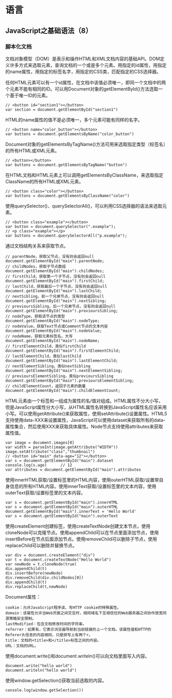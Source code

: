 # 语言
## JavaScript之基础语法（8）

### 脚本化文档
文档对象模型（DOM）是表示和操作HTML和XML文档内容的基础API。DOM定义许多方式来选取元素，查询文档的一个或是多个元素。用指定的id属性，用指定的name属性，用指定的标签名字，用指定的CSS类，匹配指定的CSS选择器。

任何HTML元素可以有一个id属性，在文档中该值必须唯一，即同一个文档中的两个元素不能有相同的ID。可以用Document对象的getElementById()方法选取一个基于唯一ID的元素。
```
// <button id="section1"></button>
var section = document.getElementById("section1")
```

HTML的name属性的值不是必须唯一，多个元素可能有同样的名字。
```
// <button name="color_button"></button>
var buttons = document.getElementsByName("color_button")
```

Document对象的getElementsByTagName()方法可用来选取指定类型（标签名）的所有HTML或XML元素。
```
// <button></button>
var buttons = document.getElementsByTagName("button")
```

在HTML文档和HTML元素上可以调用getElementsByClassName，来选取指定ClassName的所有HTML或XML元素。
```
// <button class="color"></button>
var buttons = document.getElementsByClassName("color")
```

使用querySelector()、querySelectorAll()，可以利用CSS选择器的语法来选取元素。
```
// <button class="example"></button>
var button = document.querySelector(".example");
// <p class="example"></p>
var buttons = document.querySelectorAll("p.example");
```

通过文档结构关系来获取节点。
```
// parentNode，获取父节点，没有则会返回null
document.getElementById("main").parentNode;
// childNodes，获取子节点数组
document.getElementById("main").childNodes;
// firstChild，获取第一个子节点，没有则会返回null
document.getElementById("main").firstChild;
// lastChild，获取最后一个子节点，没有则会返回null
document.getElementById("main").lastChild;
// nextSibling，前一个兄弟节点，没有则会返回null
document.getElementById("main").nextSibling;
// previoursSibling，后一个兄弟节点，没有则会返回null
document.getElementById("main").previoursSibling;
// nodeType，获取该节点的类型
document.getElementById("main").nodeType;
// nodeValue，获取Text节点或Comment节点的文本内容
document.getElementById("main").nodeValue;
// nodeName，获取元素标签名，大写
document.getElementById("main").nodeName;
// firstElementChild，类似firstChild
document.getElementById("main").firstElementChild;
// lastElementChild，类似lastChild
document.getElementById("main").lastElementChild;
// nextElementSibling，类似nextSibling
document.getElementById("main").nextElementSibling;
// previoursElementSibling，类似previoursSibling
document.getElementById("main").previoursElementSibling;
// childElementCount，返回子元素的数量
document.getElementById("main").childElementCount;
```

HTML元素由一个标签和一组成为属性的名/值对组成。HTML属性不分大小写，但是JavaScript属性分大小写，从HTML属性名转换到JavaScript属性名应该采用小写。可以使用getAttribute()来获取属性，使用setAttribute()设置属性。HTML5支持使用data-XXX来设置属性，JavaScript可以使用dataset来获取所有的data-属性集合，然后使用XXX来获取具体属性。Node节点支持使用attributes来获取属性值。
```
var image = document.images[0]
var width = parseInt(image.getAttribute("WIDTH"))
image.setAttribute("class","thumbnail")
// <button id="main" data-age="12"></button>
var s = document.getElementById("main").dataset
console.log(s.age)      // 12
var attributes = document.getElementById("main").attributes
```

使用innerHTML获取/设置标签里的HTML内容，使用outerHTML获取/设置带自身信息的所有HTML内容。使用innerText获取/设置标签里的文本内容，使用outerText获取/设置标签里的文本内容。
```
var s = document.getElementById("main").innerHTML
var s = document.getElementById("main").outerHTML
document.getElementById("main").innerText = 'Hello World'
var s = document.getElementById("main").outerText
```

使用createElement创建标签，使用createTextNode创建文本节点，使用cloneNode可以克隆节点。使用appendChild可以在节点里面添加节点，使用insertBefore在节点后面添加节点。使用removeChild可以删除子节点，使用replaceChild可以删除并替换节点。
```
var div = document.createElement("div")
var t = document.createTextNode("Hello World")
var newNode = t.cloneNode(true)
div.appendChild(t)
div.insertBefore(newNode)
div.removeChild(div.childNodes[0])
div.appendChild(t)
div.replaceChild(t,newNode)
```

Document属性：
```
cookie：允许JavaScript程序读、写HTTP cookie的特殊属性。
domain：该属性允许当Web页面之间交互时，相同域名下互相信任的Web服务器之间协作放宽同源策略安全限制。
lastModified：包含文档修改时间的字符串。
referrer：如果有，它表示浏览器导航到当前链接的上一个文档。该属性值和HTTP的Referer头信息的内容相同，只是拼写上有两个r。
title：文档的<title>和</title>标签之间的内容。
URL：文档的URL。
```

使用document.write()和document.writeln()可以向文档里面写入内容。
```
document.write("hello world")
document.writeln("hello world")
```

使用window.getSelection()获取当前选取的内容。
```
console.log(window.getSelection())
```
